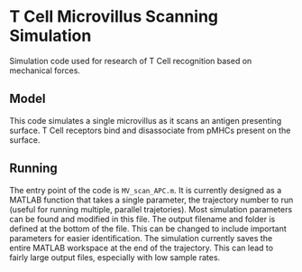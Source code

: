 # T Cell Microvillus Scanning Simulation

Simulation code used for research of T Cell recognition based on mechanical
forces.

## Model

This code simulates a single microvillus as it scans an antigen presenting
surface.  T Cell receptors bind and disassociate from pMHCs present on the
surface.

## Running

The entry point of the code is `MV_scan_APC.m`.  It is currently designed as a
MATLAB function that takes a single parameter, the trajectory number to run
(useful for running multiple, parallel trajetories). Most simulation parameters
can be found and modified in this file.  The output filename and folder is
defined at the bottom of the file.  This can be changed to include important
parameters for easier identification.  The simulation currently saves the entire
MATLAB workspace at the end of the trajectory.  This can lead to fairly large
output files, especially with low sample rates.
